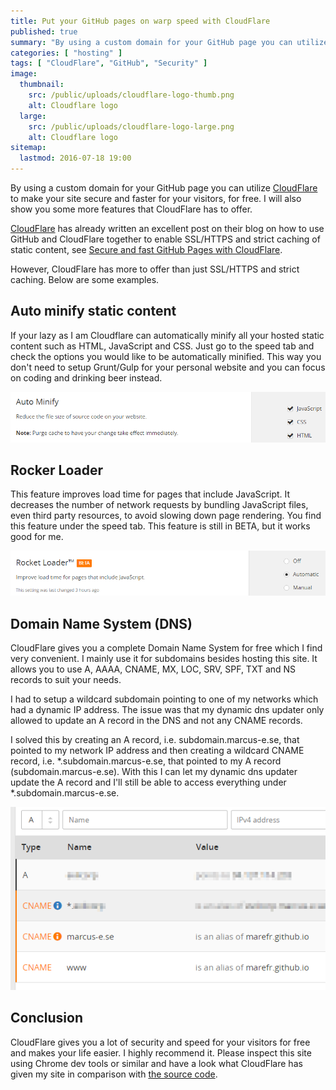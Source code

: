 ```yaml
---
title: Put your GitHub pages on warp speed with CloudFlare
published: true
summary: "By using a custom domain for your GitHub page you can utilize CloudFlare to make your site secure and faster for your visitors, for free. I will also show you some more features that CloudFlare has to offer."
categories: [ "hosting" ]
tags: [ "CloudFlare", "GitHub", "Security" ]
image:
  thumbnail:
    src: /public/uploads/cloudflare-logo-thumb.png
    alt: Cloudflare logo
  large:
    src: /public/uploads/cloudflare-logo-large.png
    alt: Cloudflare logo
sitemap:
  lastmod: 2016-07-18 19:00
---
```


By using a custom domain for your GitHub page you can utilize [CloudFlare](https://www.cloudflare.com) to make your site secure and faster for your visitors, for free. I will also show you some more features that CloudFlare has to offer.

<!-- more -->

[CloudFlare](https://www.cloudflare.com) has already written an excellent post on their blog on how to use GitHub and CloudFlare together to enable SSL/HTTPS and strict caching of static content, see [Secure and fast GitHub Pages with CloudFlare](https://blog.cloudflare.com/secure-and-fast-github-pages-with-cloudflare/).

However, CloudFlare has more to offer than just SSL/HTTPS and strict caching. Below are some examples.

## Auto minify static content
If your lazy as I am Cloudflare can automatically minify all your hosted static content such as HTML, JavaScript and CSS. Just go to the speed tab and check the options you would like to be automatically minified. This way you don't need to setup Grunt/Gulp for your personal website and you can focus on coding and drinking beer instead.

<a href="/public/uploads/cloudflare-minify.png">![CloudFlare auto minify screenshot](/public/uploads/cloudflare-minify.png "CloudFlare auto minify screenshot")</a>

## Rocker Loader
This feature improves load time for pages that include JavaScript. It decreases the number of network requests by bundling JavaScript files, even third party resources, to avoid slowing down page rendering. You find this feature under the speed tab. This feature is still in BETA, but it works good for me.

<a href="/public/uploads/cloudflare-rocket-loader.png">![CloudFlare Rocket Loader screenshot](/public/uploads/cloudflare-rocket-loader.png "CloudFlare Rocket Loader screenshot")</a>

## Domain Name System (DNS)
CloudFlare gives you a complete Domain Name System for free which I find very convenient. I mainly use it for subdomains besides hosting this site. It allows you to use A, AAAA, CNAME, MX, LOC, SRV, SPF, TXT and NS records to suit your needs.

I had to setup a wildcard subdomain pointing to one of my networks which had a dynamic IP address. The issue was that my dynamic dns updater only allowed to update an A record in the DNS and not any CNAME records.

I solved this by creating an A record, i.e. subdomain.marcus-e.se, that pointed to my network IP address and then creating a wildcard CNAME record, i.e. *.subdomain.marcus-e.se, that pointed to my A record (subdomain.marcus-e.se). With this I can let my dynamic dns updater update the A record and I'll still be able to access everything under *.subdomain.marcus-e.se.

<a href="/public/uploads/cloudflare-dns.png">![CloudFlare DNS screenshot](/public/uploads/cloudflare-dns.png "CloudFlare DNS screenshot")</a>

## Conclusion
CloudFlare gives you a lot of security and speed for your visitors for free and makes your life easier. I highly recommend it. Please inspect this site using Chrome dev tools or similar and have a look what CloudFlare has given my site in comparison with [the source code](https://github.com/marefr/marefr.github.io).
